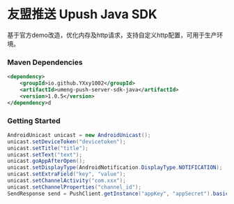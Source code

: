 # 友盟推送 Upush Java SDK
基于官方demo改造，优化内存及http请求，支持自定义http配置，可用于生产环境。
### Maven Dependencies
```xml
<dependency>
    <groupId>io.github.YXxy1002</groupId>
    <artifactId>umeng-push-server-sdk-java</artifactId>
    <version>1.0.5</version>
</dependency>d
```
### Getting Started
```java
AndroidUnicast unicast = new AndroidUnicast();
unicast.setDeviceToken("devicetoken");
unicast.setTitle("title");
unicast.setText("text");
unicast.goAppAfterOpen();
unicast.setDisplayType(AndroidNotification.DisplayType.NOTIFICATION);
unicast.setExtraField("key", "value");
unicast.setChannelActivity("com.xxx");
unicast.setChannelProperties("channel_id");
SendResponse send = PushClient.getInstance("appKey", "appSecret").basic.send(unicast);
```
